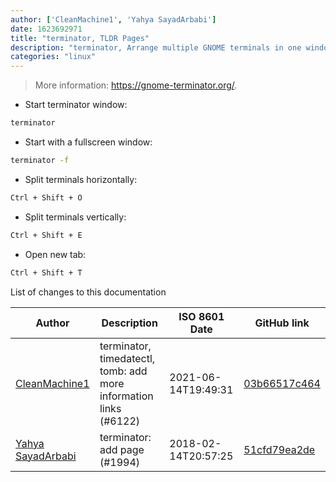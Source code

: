 ```yaml
---
author: ['CleanMachine1', 'Yahya SayadArbabi']
date: 1623692971
title: "terminator, TLDR Pages"
description: "terminator, Arrange multiple GNOME terminals in one window."
categories: "linux"
---
```

> More information: <https://gnome-terminator.org/>.

- Start terminator window:

```bash
terminator
```

- Start with a fullscreen window:

```bash
terminator -f
```

- Split terminals horizontally:

```bash
Ctrl + Shift + O
```

- Split terminals vertically:

```bash
Ctrl + Shift + E
```

- Open new tab:

```bash
Ctrl + Shift + T
```
List of changes to this documentation


Author | Description | ISO 8601 Date | GitHub link
------|-----|-----|-----
[CleanMachine1](mailto:78213164+CleanMachine1@users.noreply.github.com) | terminator, timedatectl, tomb: add more information links (#6122) | 2021-06-14T19:49:31 | [03b66517c464](https://github.com/tldr-pages/tldr/commit/03b66517c46473067fde377781960f55fcd0ded8)
[Yahya SayadArbabi](mailto:TheYahya@users.noreply.github.com) | terminator: add page (#1994) | 2018-02-14T20:57:25 | [51cfd79ea2de](https://github.com/tldr-pages/tldr/commit/51cfd79ea2de66c15d2f4482246a74700ade27da)

